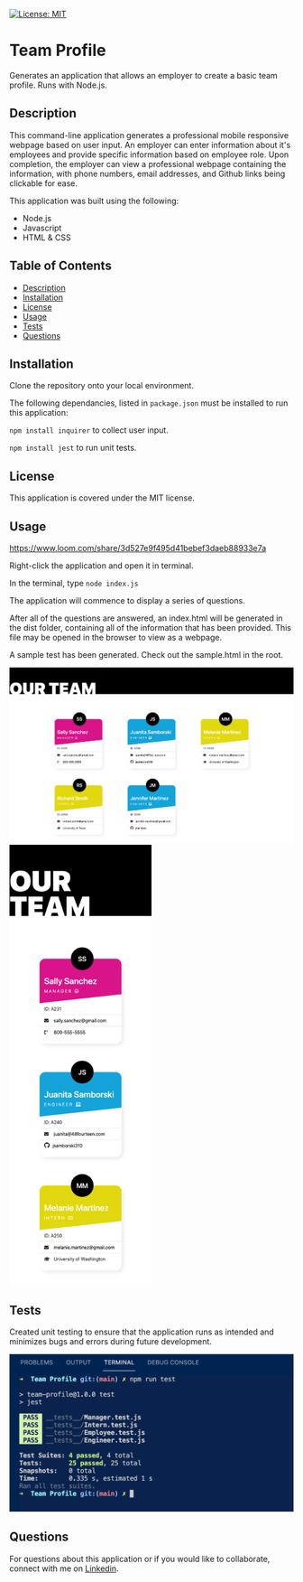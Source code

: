   [![License: MIT](https://img.shields.io/badge/License-MIT-yellow.svg)](https://opensource.org/licenses/MIT)
  
# Team Profile

Generates an application that allows an employer to create a basic team profile. Runs with Node.js.

## Description
This command-line application generates a professional mobile responsive webpage based on user input. An employer can enter information about it's employees and provide specific information based on employee role. Upon completion, the employer can view a professional webpage containing the information, with phone numbers, email addresses, and Github links being clickable for ease. 

This application was built using the following:

* Node.js
* Javascript
* HTML & CSS


## Table of Contents

  * [Description](#description)
  * [Installation](#installation)
  * [License](#license)
  * [Usage](#usage)
  * [Tests](#tests)
  * [Questions](#questions)

## Installation

Clone the repository onto your local environment. 

The following dependancies, listed in `package.json` must be installed to run this application: 

`npm install inquirer` to collect user input.

`npm install jest` to run unit tests.

## License

This application is covered under the MIT license.

## Usage

https://www.loom.com/share/3d527e9f495d41bebef3daeb88933e7a

Right-click the application and open it in terminal. 

In the terminal, type `node index.js` 

The application will commence to display a series of questions. 

After all of the questions are answered, an index.html will be generated in the dist folder, containing all of the information that has been provided. This file may be opened in the browser to view as a webpage.

A sample test has been generated. Check out the sample.html in the root. 

![Screen shot of team profile desktop view.](dist/images/Team-Profile.png)
<img src="dist/images/Team-Profile-MobileResponsive.png" width="50%" height="auto" alt="Screen shot of team profile mobile responsive view.">



## Tests

Created unit testing to ensure that the application runs as intended and minimizes bugs and errors during future development. 

![Screen shot of unit testing results.](dist/images/Tests.png)

## Questions

For questions about this application or if you would like to collaborate, connect with me on <a href="https://www.linkedin.com/in/juanita-samborski/" target="_blank">Linkedin</a>.

